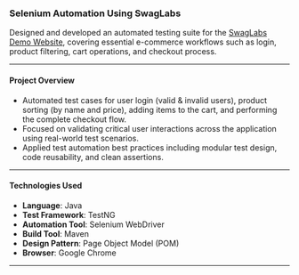 ### Selenium Automation Using SwagLabs

Designed and developed an automated testing suite for the [SwagLabs Demo Website](https://www.saucedemo.com/v1/), covering essential e-commerce workflows such as login, product filtering, cart operations, and checkout process.

---

#### Project Overview

* Automated test cases for user login (valid & invalid users), product sorting (by name and price), adding items to the cart, and performing the complete checkout flow.
* Focused on validating critical user interactions across the application using real-world test scenarios.
* Applied test automation best practices including modular test design, code reusability, and clean assertions.

---

#### Technologies Used

* **Language**: Java
* **Test Framework**: TestNG
* **Automation Tool**: Selenium WebDriver
* **Build Tool**: Maven
* **Design Pattern**: Page Object Model (POM)
* **Browser**: Google Chrome

---
